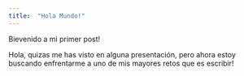 ```yaml
---
title:  "Hola Mundo!"
---
```


Bievenido a mi primer post!

Hola, quizas me has visto en alguna presentación, pero ahora estoy buscando enfrentarme a uno de mis mayores retos que es escribir!